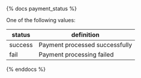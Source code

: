 {% docs payment_status %}
	
One of the following values: 

| status         | definition                                       |
|----------------|--------------------------------------------------|
| success        | Payment processed successfully                   |
| fail           | Payment processing failed                        |

{% enddocs %}